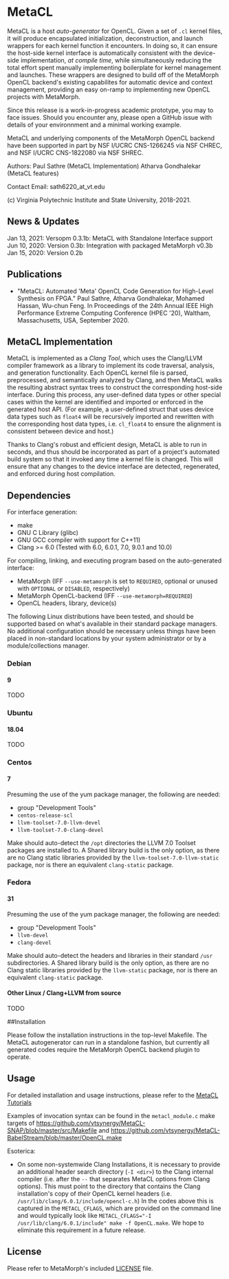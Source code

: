 # MetaCL

MetaCL is a host *auto-generator* for OpenCL. Given a set of `.cl` kernel files, it will produce encapsulated initialization, deconstruction, and launch wrappers for each kernel function it encounters. In doing so, it can ensure the host-side kernel interface is automatically consistent with the device-side implementation, *at compile time*, while simultaneously reducing the total effort spent manually implementing boilerplate for kernel management and launches. These wrappers are designed to build off of the MetaMorph OpenCL backend's existing capabilites for automatic device and context management, providing an easy on-ramp to implementing new OpenCL projects with MetaMorph.

Since this release is a work-in-progress academic prototype, you may to face issues. Should you encounter any, please open a GitHub issue with details of your environnment and a minimal working example. 

MetaCL and underlying components of the MetaMorph OpenCL backend have been supported in part by NSF I/UCRC CNS-1266245 via NSF CHREC, and NSF I/UCRC CNS-1822080 via NSF SHREC.


Authors:
	Paul Sathre (MetaCL Implementation)
	Atharva Gondhalekar (MetaCL features)
	
	
Contact Email: 
	sath6220_at_vt.edu	

(c) Virginia Polytechnic Institute and State University, 2018-2021.


## News & Updates

Jan 13, 2021: Versopm 0.3.1b: MetaCL with Standalone Interface support
Jun 10, 2020: Version 0.3b: Integration with packaged MetaMorph v0.3b
Jan 15, 2020: Version 0.2b


## Publications

* "MetaCL: Automated 'Meta' OpenCL Code Generation for High-Level Synthesis on FPGA." Paul Sathre, Atharva Gondhalekar, Mohamed Hassan, Wu-chun Feng. In Proceedings of the 24th Annual IEEE High Performance Extreme Computing Conference (HPEC '20), Waltham, Massachusetts, USA, September 2020. 


## MetaCL Implementation

MetaCL is implemented as a *Clang Tool*, which uses the Clang/LLVM compiler framework as a library to implement its code traversal, analysis, and generation functionality. Each OpenCL kernel file is parsed, preprocessed, and semantically analyzed by Clang, and then MetaCL walks the resulting abstract syntax trees to construct the corresponding host-side interface. During this process, any user-defined data types or other special cases within the kernel are identified and imported or enforced in the generated host API. (For example, a user-defined struct that uses device data types such as `float4` will be recursively imported and rewritten with the corresponding host data types, i.e. `cl_float4` to ensure the alignment is consistent between device and host.)

Thanks to Clang's robust and efficient design, MetaCL is able to run in seconds, and thus should be incorporated as part of a project's automated build system so that it invoked any time a kernel file is changed. This will ensure that any changes to the device interface are detected, regenerated, and enforced during host compilation.



## Dependencies

For interface generation:
* make
* GNU C Library (glibc)
* GNU GCC compiler with support for C++11)
* Clang >= 6.0 (Tested with 6.0, 6.0.1, 7.0, 9.0.1 and 10.0)

For compiling, linking, and executing program based on the auto-generated interface:
* MetaMorph (IFF `--use-metamorph` is set to `REQUIRED`, optional or unused with `OPTIONAL` or `DISABLED`, respectively)
* MetaMorph OpenCL-backend (IFF `--use-metamorph=REQUIRED`)
* OpenCL headers, library, device(s)

The following Linux distributions have been tested, and should be supported based on what's available in their standard package managers. No additional configuration should be necessary unless things have been placed in non-standard locations by your system administrator or by a module/collections manager.
### Debian
#### 9
TODO

### Ubuntu
#### 18.04
TODO

### Centos
#### 7
Presuming the use of the yum package manager, the following are needed:
* group "Development Tools"
* `centos-release-scl`
* `llvm-toolset-7.0-llvm-devel`
* `llvm-toolset-7.0-clang-devel`

Make should auto-detect the `/opt` directories the LLVM 7.0 Toolset packages are installed to. A Shared library build is the only option, as there are no Clang static libraries provided by the `llvm-toolset-7.0-llvm-static` package, nor is there an equivalent `clang-static` package.

### Fedora
#### 31
Presuming the use of the yum package manager, the following are needed:
* group "Development Tools"
* `llvm-devel`
* `clang-devel`

Make should auto-detect the headers and libraries in their standard `/usr` subdirectories. A Shared library build is the only option, as there are no Clang static libraries provided by the `llvm-static` package, nor is there an equivalent `clang-static` package.

#### Other Linux / Clang+LLVM from source
TODO
		
		
##Installation

Please follow the installation instructions in the top-level Makefile. The MetaCL autogenerator can run in a standalone fashion, but currently all generated codes require the MetaMorph OpenCL backend plugin to operate.


## Usage

For detailed installation and usage instructions, please refer to the [MetaCL Tutorials](./docs/tutorials/README.md)

Examples of invocation syntax can be found in the `metacl_module.c` make targets of https://github.com/vtsynergy/MetaCL-SNAP/blob/master/src/Makefile and https://github.com/vtsynergy/MetaCL-BabelStream/blob/master/OpenCL.make

Esoterica:
* On some non-systemwide Clang Installations, it is necessary to provide an additional header search directory (`-I <dir>`) to the Clang internal compiler (i.e. after the `--` that separates MetaCL options from Clang options). This must point to the directory that contains the Clang installation's copy of *their* OpenCL kernel headers (i.e. `/usr/lib/clang/6.0.1/include/opencl-c.h`) In the codes above this is captured in the `METACL_CFLAGS`, which are provided on the command line and would typically look like `METACL_CFLAGS="-I /usr/lib/clang/6.0.1/include" make -f OpenCL.make`. We hope to eliminate this requirement in a future release.


## License 

Please refer to MetaMorph's included [LICENSE](../../LICENSE) file.

